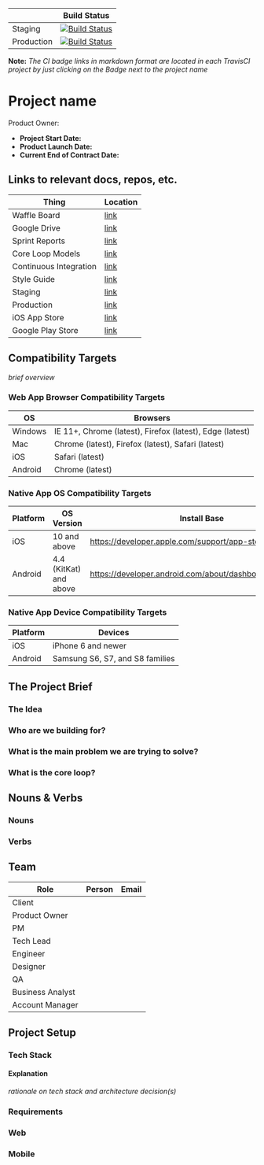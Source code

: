 |  | Build Status |
| ------ | ---- |
| Staging | [![Build Status](https://travis-ci.com/revelrylabs/uniti.svg?token=JiDUwgto8S7TTehG43yL&branch=develop)](https://travis-ci.com/revelrylabs/uniti) |
| Production | [![Build Status](https://travis-ci.com/revelrylabs/uniti.svg?token=JiDUwgto8S7TTehG43yL&branch=develop)](https://travis-ci.com/revelrylabs/uniti) |

**Note:** _The CI badge links in markdown format are located in each TravisCI project by just clicking on the Badge next to the project name_

# Project name
Product Owner:
* **Project Start Date:**
* **Product Launch Date:**
* **Current End of Contract Date:**

## Links to relevant docs, repos, etc.
Thing | Location
--- | ---
Waffle Board | [link]()
Google Drive | [link]()
Sprint Reports | [link]()
Core Loop Models | [link]()
Continuous Integration | [link]()
Style Guide | [link]()
Staging | [link]()
Production | [link]()
iOS App Store | [link]()
Google Play Store | [link]()

## Compatibility Targets
_brief overview_

### Web App Browser Compatibility Targets

OS | Browsers
--- | ---
Windows | IE 11+, Chrome (latest), Firefox (latest), Edge (latest)
Mac | Chrome (latest), Firefox (latest), Safari (latest)
iOS | Safari (latest)
Android | Chrome (latest)

### Native App OS Compatibility Targets

Platform | OS Version | Install Base
--- | --- | ---
iOS | 10 and above | https://developer.apple.com/support/app-store/
Android | 4.4 (KitKat) and above | https://developer.android.com/about/dashboards/index.html

### Native App Device Compatibility Targets

Platform | Devices
--- | ---
iOS | iPhone 6 and newer
Android | Samsung S6, S7, and S8 families

## The Project Brief

### The Idea

### Who are we building for?

### What is the main problem we are trying to solve?

### What is the core loop?

## Nouns & Verbs

### Nouns

### Verbs

## Team

Role | Person | Email
---- | --- | ---
Client | |
Product Owner | |
PM | |
Tech Lead | |
Engineer | |
Designer | |
QA | |
Business Analyst | |
Account Manager | |

## Project Setup

### Tech Stack
#### Explanation
_rationale on tech stack and architecture decision(s)_

### Requirements

### Web

### Mobile
